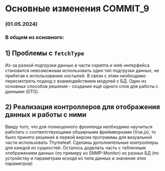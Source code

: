 # Основные изменения COMMIT_9

### (01.05.2024)

### В общем из основного:

## 1) Проблемы с `fetchType`

Из-за разной подгрузки данных в части скрипта и web-интерфейса становится невозможным использовать один тип подгрузки данных, не прибегая к использованию костылей.
В связи с этим необходимо пересмотреть подход с взаимодействием модулей с БД.
Один из основных способов решения - создание ещё одного слоя для работы с данными (DTO).

## 2) Реализация контроллеров для отображения данных и работы с ними

Ввиду того, что для полноценного фронтенда необходимо научиться работать с соответствующими обширными фреймворками (Vue.js), то было принято решение в первой версии программы для визуальной части использовать Thymeleaf.
Сделаны дополнительные контроллеры для каждой из сущностей.
Осталось доделать часть с табличным отображением данных (по примеру из SNMP-Monitor) из разных БД (по устройству и параметрам исходя из типа данных и значения этих параметров) 